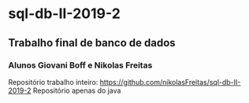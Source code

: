 # sql-db-II-2019-2

## Trabalho final de banco de dados

### Alunos Giovani Boff e Nikolas Freitas


Repositório trabalho inteiro: https://github.com/nikolasFreitas/sql-db-II-2019-2
Repositório apenas do java
